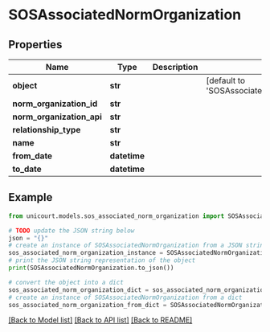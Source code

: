 # SOSAssociatedNormOrganization


## Properties

Name | Type | Description | Notes
------------ | ------------- | ------------- | -------------
**object** | **str** |  | [default to 'SOSAssociatedNormOrganization']
**norm_organization_id** | **str** |  | 
**norm_organization_api** | **str** |  | 
**relationship_type** | **str** |  | 
**name** | **str** |  | 
**from_date** | **datetime** |  | 
**to_date** | **datetime** |  | 

## Example

```python
from unicourt.models.sos_associated_norm_organization import SOSAssociatedNormOrganization

# TODO update the JSON string below
json = "{}"
# create an instance of SOSAssociatedNormOrganization from a JSON string
sos_associated_norm_organization_instance = SOSAssociatedNormOrganization.from_json(json)
# print the JSON string representation of the object
print(SOSAssociatedNormOrganization.to_json())

# convert the object into a dict
sos_associated_norm_organization_dict = sos_associated_norm_organization_instance.to_dict()
# create an instance of SOSAssociatedNormOrganization from a dict
sos_associated_norm_organization_from_dict = SOSAssociatedNormOrganization.from_dict(sos_associated_norm_organization_dict)
```
[[Back to Model list]](../README.md#documentation-for-models) [[Back to API list]](../README.md#documentation-for-api-endpoints) [[Back to README]](../README.md)


